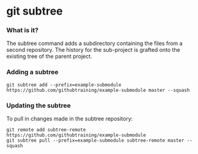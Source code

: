 # git subtree

### What is it?

The subtree command adds a subdirectory containing the files from a second repository. The history for the sub-project is grafted onto the existing tree of the parent project.

### Adding a subtree

```
git subtree add --prefix=example-submodule https://github.com/githubtraining/example-submodule master --squash
```

### Updating the subtree

To pull in changes made in the subtree repository:

```
git remote add subtree-remote https://github.com/githubtraining/example-submodule
git subtree pull --prefix=example-submodule subtree-remote master --squash
```
